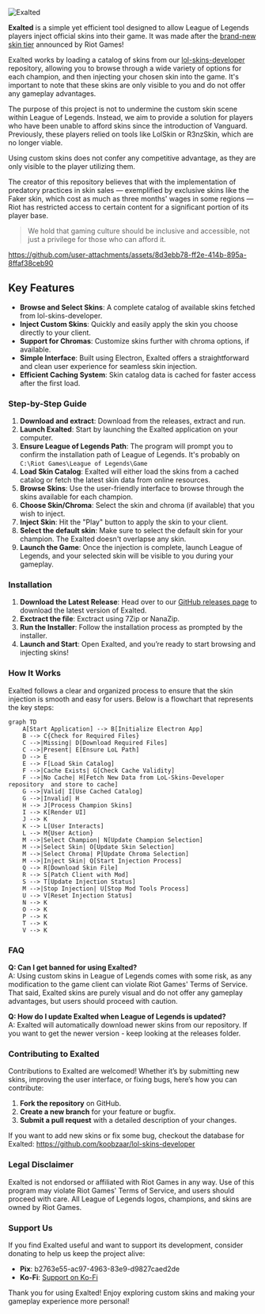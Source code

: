 ![Exalted](https://github.com/user-attachments/assets/be4a04d0-2d4d-469a-bd6c-b9e822bfd6b1)

**Exalted** is a simple yet efficient tool designed to allow League of Legends players inject official skins into their game. It was made after the [brand-new skin tier](https://www.leagueoflegends.com/en-us/news/game-updates/dev-exalted-skins-the-mythic-shop-and-nexus-finishers/) announced by Riot Games!

Exalted works by loading a catalog of skins from our [lol-skins-developer](https://github.com/koobzaar/lol-skins-developer) repository, allowing you to browse through a wide variety of options for each champion, and then injecting your chosen skin into the game. It's important to note that these skins are only visible to you and do not offer any gameplay advantages.

The purpose of this project is not to undermine the custom skin scene within League of Legends. Instead, we aim to provide a solution for players who have been unable to afford skins since the introduction of Vanguard. Previously, these players relied on tools like LolSkin or R3nzSkin, which are no longer viable.

Using custom skins does not confer any competitive advantage, as they are only visible to the player utilizing them. 

The creator of this repository believes that with the implementation of predatory practices in skin sales — exemplified by exclusive skins like the Faker skin, which cost as much as three months' wages in some regions — Riot has restricted access to certain content for a significant portion of its player base. 

> We hold that gaming culture should be inclusive and accessible, not just a privilege for those who can afford it.

https://github.com/user-attachments/assets/8d3ebb78-ff2e-414b-895a-8ffaf38ceb90

## Key Features

- **Browse and Select Skins**: A complete catalog of available skins fetched from lol-skins-developer.
- **Inject Custom Skins**: Quickly and easily apply the skin you choose directly to your client.
- **Support for Chromas**: Customize skins further with chroma options, if available.
- **Simple Interface**: Built using Electron, Exalted offers a straightforward and clean user experience for seamless skin injection.
- **Efficient Caching System**: Skin catalog data is cached for faster access after the first load.

### Step-by-Step Guide

1. **Download and extract**: Download from the releases, extract and run.
2. **Launch Exalted**: Start by launching the Exalted application on your computer.
3. **Ensure League of Legends Path**: The program will prompt you to confirm the installation path of League of Legends. It's probably on `C:\Riot Games\League of Legends\Game`
4. **Load Skin Catalog**: Exalted will either load the skins from a cached catalog or fetch the latest skin data from online resources.
5. **Browse Skins**: Use the user-friendly interface to browse through the skins available for each champion.
6. **Choose Skin/Chroma**: Select the skin and chroma (if available) that you wish to inject.
7. **Inject Skin**: Hit the "Play" button to apply the skin to your client.
8. **Select the default skin**: Make sure to select the default skin for your champion. The Exalted doesn't overlapse any skin.
9. **Launch the Game**: Once the injection is complete, launch League of Legends, and your selected skin will be visible to you during your gameplay.

### Installation

1. **Download the Latest Release**: Head over to our [GitHub releases page](https://github.com/koobzaar/Exalted/releases) to download the latest version of Exalted.
2. **Exctract the file**: Exctract using 7Zip or NanaZip.
3. **Run the Installer**: Follow the installation process as prompted by the installer.
4. **Launch and Start**: Open Exalted, and you’re ready to start browsing and injecting skins!
### How It Works

Exalted follows a clear and organized process to ensure that the skin injection is smooth and easy for users. Below is a flowchart that represents the key steps:

```mermaid
graph TD
    A[Start Application] --> B[Initialize Electron App]
    B --> C{Check for Required Files}
    C -->|Missing| D[Download Required Files]
    C -->|Present| E[Ensure LoL Path]
    D --> E
    E --> F[Load Skin Catalog]
    F -->|Cache Exists| G[Check Cache Validity]
    F -->|No Cache| H[Fetch New Data from LoL-Skins-Developer repository  and store to cache]
    G -->|Valid| I[Use Cached Catalog]
    G -->|Invalid| H
    H --> J[Process Champion Skins]
    I --> K[Render UI]
    J --> K
    K --> L[User Interacts]
    L --> M{User Action}
    M -->|Select Champion| N[Update Champion Selection]
    M -->|Select Skin| O[Update Skin Selection]
    M -->|Select Chroma| P[Update Chroma Selection]
    M -->|Inject Skin| Q[Start Injection Process]
    Q --> R[Download Skin File]
    R --> S[Patch Client with Mod]
    S --> T[Update Injection Status]
    M -->|Stop Injection| U[Stop Mod Tools Process]
    U --> V[Reset Injection Status]
    N --> K
    O --> K
    P --> K
    T --> K
    V --> K
```

### FAQ

**Q: Can I get banned for using Exalted?**  
A: Using custom skins in League of Legends comes with some risk, as any modification to the game client can violate Riot Games' Terms of Service. That said, Exalted skins are purely visual and do not offer any gameplay advantages, but users should proceed with caution.

**Q: How do I update Exalted when League of Legends is updated?**  
A: Exalted will automatically download newer skins from our repository. If you want to get the newer version - keep looking at the releases folder.

### Contributing to Exalted

Contributions to Exalted are welcomed! Whether it’s by submitting new skins, improving the user interface, or fixing bugs, here’s how you can contribute:

1. **Fork the repository** on GitHub.
2. **Create a new branch** for your feature or bugfix.
3. **Submit a pull request** with a detailed description of your changes.

If you want to add new skins or fix some bug, checkout the database for Exalted: https://github.com/koobzaar/lol-skins-developer

### Legal Disclaimer

Exalted is not endorsed or affiliated with Riot Games in any way. Use of this program may violate Riot Games' Terms of Service, and users should proceed with care. All League of Legends logos, champions, and skins are owned by Riot Games.

### Support Us

If you find Exalted useful and want to support its development, consider donating to help us keep the project alive:

- **Pix**: b2763e55-ac97-4963-83e9-d9827caed2de
- **Ko-Fi**: [Support on Ko-Fi](https://ko-fi.com/koobzaar)

Thank you for using Exalted! Enjoy exploring custom skins and making your gameplay experience more personal!
